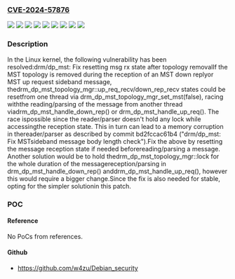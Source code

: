 ### [CVE-2024-57876](https://cve.mitre.org/cgi-bin/cvename.cgi?name=CVE-2024-57876)
![](https://img.shields.io/static/v1?label=Product&message=Linux&color=blue)
![](https://img.shields.io/static/v1?label=Version&message=&color=brightgreen)
![](https://img.shields.io/static/v1?label=Version&message=1d082618bbf3b6755b8cc68c0a8122af2842d593%20&color=brightgreen)
![](https://img.shields.io/static/v1?label=Version&message=6.3%20&color=brightgreen)
![](https://img.shields.io/static/v1?label=Version&message=a579ed4613b5a64074963988ad481e43cf3b917b%20&color=brightgreen)
![](https://img.shields.io/static/v1?label=Version&message=b30fcedeba643ca16eaa6212c1245598b7cd830d%20&color=brightgreen)
![](https://img.shields.io/static/v1?label=Version&message=db35e49413a4d03ea0c003598803e49956f59324%20&color=brightgreen)
![](https://img.shields.io/static/v1?label=Version&message=ee4a4282d78d96e07e714c28ca54679713fa2157%20&color=brightgreen)
![](https://img.shields.io/static/v1?label=Vulnerability&message=n%2Fa&color=blue)

### Description

In the Linux kernel, the following vulnerability has been resolved:drm/dp_mst: Fix resetting msg rx state after topology removalIf the MST topology is removed during the reception of an MST down replyor MST up request sideband message, thedrm_dp_mst_topology_mgr::up_req_recv/down_rep_recv states could be resetfrom one thread via drm_dp_mst_topology_mgr_set_mst(false), racing withthe reading/parsing of the message from another thread viadrm_dp_mst_handle_down_rep() or drm_dp_mst_handle_up_req(). The race ispossible since the reader/parser doesn't hold any lock while accessingthe reception state. This in turn can lead to a memory corruption in thereader/parser as described by commit bd2fccac61b4 ("drm/dp_mst: Fix MSTsideband message body length check").Fix the above by resetting the message reception state if needed beforereading/parsing a message. Another solution would be to hold thedrm_dp_mst_topology_mgr::lock for the whole duration of the messagereception/parsing in drm_dp_mst_handle_down_rep() anddrm_dp_mst_handle_up_req(), however this would require a bigger change.Since the fix is also needed for stable, opting for the simpler solutionin this patch.

### POC

#### Reference
No PoCs from references.

#### Github
- https://github.com/w4zu/Debian_security


